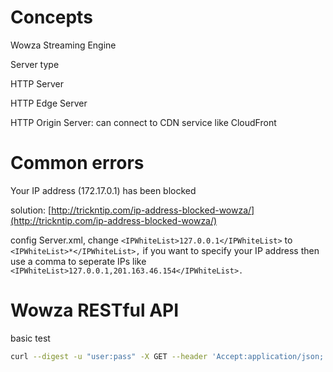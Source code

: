 # Concepts

Wowza Streaming Engine

Server type

HTTP Server

HTTP Edge Server

HTTP Origin Server: can connect to CDN service like CloudFront

# 

# Common errors

Your IP address \(172.17.0.1\) has been blocked

solution: [http://trickntip.com/ip-address-blocked-wowza/](http://trickntip.com/ip-address-blocked-wowza/)

config Server.xml, change `<IPWhiteList>127.0.0.1</IPWhiteList>` to `<IPWhiteList>*</IPWhiteList>,` if you want to specify your IP address then use a comma to seperate IPs like `<IPWhiteList>127.0.0.1,201.163.46.154</IPWhiteList>.`

# Wowza RESTful API

basic test

```bash
curl --digest -u "user:pass" -X GET --header 'Accept:application/json; charset=utf-8' http://localhost:8087/v2/servers/_defaultServer_/vhosts/_defaultVHost_/applications
```




